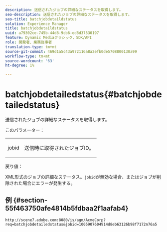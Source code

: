 ```yaml
---
description: 送信されたジョブの詳細なステータスを取得します。
seo-description: 送信されたジョブの詳細なステータスを取得します。
seo-title: batchjobdetaildstatus
solution: Experience Manager
title: batchjobdetaildstatus
uuid: a79302ce-745b-44d8-9cb6-ed8d37530197
feature: Dynamic Mediaクラシック，SDK/API
role: 開発者、業務従事者
translation-type: tm+mt
source-git-commit: 469d1a5c43a972116a8a2efb0de5708800130a99
workflow-type: tm+mt
source-wordcount: '63'
ht-degree: 1%

---
```



# batchjobdetailedstatus{#batchjobdetailedstatus}

送信されたジョブの詳細なステータスを取得します。

このパラメーター：

<table id="simpletable_9C379451927C4058834640377C0BD7A0"> 
 <tr class="strow"> 
  <td class="stentry"> <p> <span class="codeph"> jobid  </span> </p> </td> 
  <td class="stentry"> <p>送信時に取得されたジョブID。 </p> </td> 
 </tr> 
</table>

戻り値：

XML形式のジョブの詳細なステータス。`jobid`が無効な場合、またはジョブが削除された場合にエラーが発生する。

## 例 {#section-55f463750afe4814b5fdbaa2f1aafab4}

`http://scene7.adobe.com:8080/is/agm/AcmeCorp?req=batchjobdetailedstatus&jobid=1005907604914d8eb63126b98f7172n76a5`
